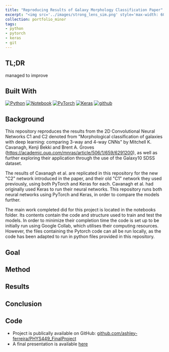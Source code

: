 ```yaml
---
title: "Reproducing Results of Galaxy Morphology Classification Paper"
excerpt: "<img src='../images/strong_lens_sim.png' style='max-width: 60%; display: inline-block;'>"
collection: portfolio_minor
tags:
- python
- pytorch
- keras
- git
---
```


## TL;DR

managed to improve


## Built With

[![Python][python]][python-url]
[![Notebook][notebook]][notebook-url] 
[![PyTorch][pytorch]][pytorch-url]
[![Keras][keras]][keras-url]
[![github][github]][github-url]

[github]: https://img.shields.io/badge/github-%23121011.svg?style=for-the-badge&logo=github&logoColor=white
[github-url]: https://github.com/

[pytorch]: https://img.shields.io/badge/PyTorch-%23EE4C2C.svg?style=for-the-badge&logo=PyTorch&logoColor=white
[pytorch-url]: https://pytorch.org/

[python]: https://img.shields.io/badge/Python-3776AB?style=for-the-badge&logo=python&logoColor=white
[python-url]: https://www.python.org/

[notebook]: https://img.shields.io/badge/Made%20with-Jupyter-orange?style=for-the-badge&logo=Jupyter
[notebook-url]: https://jupyter.org/

[keras]: https://img.shields.io/badge/Keras-%23D00000.svg?style=for-the-badge&logo=Keras&logoColor=white
[keras-url]: https://keras.io/


## Background

This repository reproduces the results from the 2D Convolutional Neural Networks C1 and C2 denoted from "Morphological classification of galaxies with deep learning: comparing 3-way and 4-way CNNs" by Mitchell K. Cavanagh, Kenji Bekki and Brent A. Groves (https://academic.oup.com/mnras/article/506/1/659/6291200), as well as further exploring their application through the use of the Galaxy10 SDSS dataset.

The results of Cavanagh et al. are replicated in this repository for the new "C2" network introduced in the paper, and their old "C1" network they used previously, using both PyTorch and Keras for each. Cavanagh et al. had originally used Keras to run their neural networks. This repository runs both neural networks using PyTorch and Keras, in order to compare the models further.

The main work completed did for this project is located in the notebooks folder. Its contents contain the code and structure used to train and test the models. In order to minimize their completion time the code is set up to be initially run using Google Collab, which utilises their computing resources. However, the files containing the Pytorch code can all be run locally, as the code has been adapted to run in python files provided in this repository.

## Goal

## Method

## Results

## Conclusion 

## Code

- Project is publically available on GitHub: [github.com/ashley-ferreira/PHYS449_FinalProject](https://github.com/ashley-ferreira/PHYS449_FinalProject)
- A final presentation is available [here](https://github.com/ashley-ferreira/PHYS449_FinalProject/blob/main/presentations/PHYS%20449%20Final%20Presentation.pdf)


